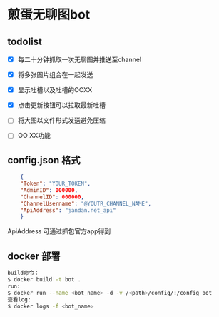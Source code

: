 # 煎蛋无聊图bot

## todolist

 - [x] 每二十分钟抓取一次无聊图并推送至channel
 - [x] 将多张图片组合在一起发送
 - [x] 显示吐槽以及吐槽的OOXX
 - [x] 点击更新按钮可以拉取最新吐槽
 - [ ] 将大图以文件形式发送避免压缩
 - [ ] OO XX功能


## config.json 格式
```json
    {
    "Token": "YOUR_TOKEN",
    "AdminID": 000000,
    "ChannelID": 000000,
    "ChannelUsername": "@YOUTR_CHANNEL_NAME",
    "ApiAddress": "jandan.net_api"
    }
```
ApiAddress 可通过抓包官方app得到

## docker 部署
```bash
build命令：
$ docker build -t bot . 
run:
$ docker run --name <bot_name> -d -v /<path>/config/:/config bot
查看log:
$ docker logs -f <bot_name>
```